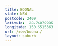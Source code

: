 ```yaml
---
title: BOONAL
state: NSW
postcode: 2409
latitude: -28.76070035
longitude: 150.5515363
url: /nsw/boonal/
layout: suburb
---
```

